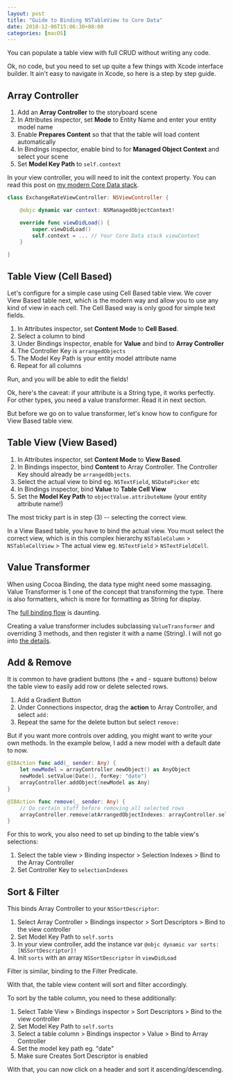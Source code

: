 ```yaml
---
layout: post
title: "Guide to Binding NSTableView to Core Data"
date: 2018-12-06T15:06:30+08:00
categories: [macOS]
---
```


You can populate a table view with full CRUD without writing any code.

Ok, no code, but you need to set up quite a few things with Xcode interface builder. It ain't easy to navigate in Xcode, so here is a step by step guide.

## Array Controller

1. Add an **Array Controller** to the storyboard scene
2. In Attributes inspector, set **Mode** to Entity Name and enter your entity model name
3. Enable **Prepares Content** so that that the table will load content automatically
4. In Bindings inspector, enable bind to for **Managed Object Context** and select your scene
5. Set **Model Key Path** to `self.context`

In your view controller, you will need to init the context property. You can read this post on [my modern Core Data stack](/2018/09/01/modern-guide-to-core-data-2018/).

```swift
class ExchangeRateViewController: NSViewController {

    @objc dynamic var context: NSManagedObjectContext!

    override func viewDidLoad() {
        super.viewDidLoad()
        self.context = ... // Your Core Data stack viewContext
    }

}
```

## Table View (Cell Based)

Let's configure for a simple case using Cell Based table view. We cover View Based table next, which is the modern way and allow you to use any kind of view in each cell. The Cell Based way is only good for simple text fields.

1. In Attributes inspector, set **Content Mode** to **Cell Based**.
2. Select a column to bind
3. Under Bindings inspector, enable for **Value** and bind to **Array Controller**
4. The Controller Key is `arrangedObjects`
5. The Model Key Path is your entity model attribute name
6. Repeat for all columns

Run, and you will be able to edit the fields!

Ok, here's the caveat: if your attribute is a String type, it works perfectly. For other types, you need a value transformer. Read it in next section.

But before we go on to value transformer, let's know how to configure for View Based table view.

## Table View (View Based)

1. In Attributes inspector, set **Content Mode** to **View Based**.
2. In Bindings inspector, bind **Content** to Array Controller. The Controller Key should already be `arrangedObjects`.
3. Select the actual view to bind eg. `NSTextField`, `NSDatePicker` etc
4. In Bindings inspector, bind **Value** to **Table Cell View**
5. Set the **Model Key Path** to `objectValue.attributeName` (your entity attribute name!)

The most tricky part is in step (3) -- selecting the correct view.

In a View Based table, you have to bind the actual view. You must select the correct view, which is in this complex hierarchy `NSTableColumn` > `NSTableCellView` > The actual view eg. `NSTextField` > `NSTextFieldCell`.

## Value Transformer

When using Cocoa Binding, the data type might need some massaging. Value Transformer is 1 one of the concept that transforming the type. There is also formatters, which is more for formatting as String for display.

The [full binding flow](https://developer.apple.com/library/archive/documentation/Cocoa/Conceptual/CocoaBindings/Concepts/MessageFlow.html) is daunting.

Creating a value transformer includes subclassing `ValueTransformer` and overriding 3 methods, and then register it with a name (String). I will not go into [the details](https://nshipster.com/valuetransformer/).

## Add & Remove

It is common to have gradient buttons (the + and - square buttons) below the table view to easily add row or delete selected rows.

1. Add a Gradient Button
2. Under Connections inspector, drag the **action** to Array Controller, and select `add:`
3. Repeat the same for the delete button but select `remove:`

But if you want more controls over adding, you might want to write your own methods. In the example below, I add a new model with a default date to now.

```swift
@IBAction func add(_ sender: Any) {
    let newModel = arrayController.newObject() as AnyObject
    newModel.setValue(Date(), forKey: "date")
    arrayController.addObject(newModel as Any)
}

@IBAction func remove(_ sender: Any) {
    // Do certain stuff before removing all selected rows
    arrayController.remove(atArrangedObjectIndexes: arrayController.selectionIndexes)
}
```

For this to work, you also need to set up binding to the table view's selections:

1. Select the table view > Binding inspector > Selection Indexes > Bind to the Array Controller
2. Set Controller Key to `selectionIndexes`

## Sort & Filter

This binds Array Controller to your `NSSortDescriptor`:

1. Select Array Controller > Bindings inspector > Sort Descriptors > Bind to the view controller
2. Set Model Key Path to `self.sorts`
3. In your view controller, add the instance var `@objc dynamic var sorts: [NSSortDescriptor]!`
4. Init `sorts` with an array `NSSortDescriptor` in `viewDidLoad`

Filter is similar, binding to the Filter Predicate.

With that, the table view content will sort and filter accordingly.

To sort by the table column, you need to these additionally:

1. Select Table View > Bindings inspector > Sort Descriptors > Bind to the view controller
2. Set Model Key Path to `self.sorts`
3. Select a table column > Bindings inspector > Value > Bind to Array Controller
4. Set the model key path eg. "date"
5. Make sure Creates Sort Descriptor is enabled

With that, you can now click on a header and sort it ascending/descending.
